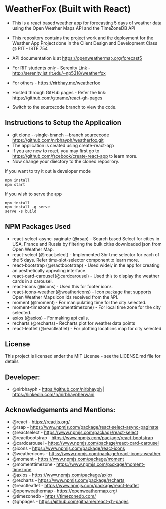 # WeatherFox (Built with React) 

- This is a react based weather app for forecasting 5 days of weather data using the Open Weather Maps API and the TimeZoneDB API

- This repository contains the project work and the deployment for the Weather App Project done in the Client Design and Development Class @ RIT - ISTE 754

- API documentation is at https://openweathermap.org/forecast5

- For RIT students only - Serenity Link - http://serenity.ist.rit.edu/~np5318/weatherfox

- For others - https://nirbhay.me/weatherfox

- Hosted through GitHub pages - Refer the link: https://github.com/gitname/react-gh-pages

- Switch to the sourcecode branch to view the code. 

## Instructions to Setup the Application

- git clone --single-branch --branch sourcecode https://github.com/nirbhayph/weatherfox.git
- The application is created using create-react-app
- If you are new to react, you may first go to https://github.com/facebook/create-react-app to learn more. 
- Now change your directory to the cloned repository. 

If you want to try it out in developer mode 
``` 
npm install 
npm start 
```

If you wish to serve the app 
``` 
npm install
npm install -g serve
serve -s build

```

## NPM Packages Used 
- react-select-async-paginate (@rsap) - Search based Select for cities in USA, France and Russia by filtering the bulk cities downloaded json from Open Weather Map.
- react-select (@reactselect) - Implemented 3hr time selector for each of the 5 days. Refer time-slot-selector component to learn more.
- react-bootstrap (@reactbootstrap) - Used widely in the app for creating an aesthetically appealing interface. 
- react-card-carousel (@cardcarousel) - Used this to display the weather cards in a carousel. 
- react-icons (@icons) - Used this for footer icons.
- react-icons-weather (@weathericons) - Icon package that supports Open Weather Maps icon ids received from the API.
- moment (@moment) - For manipulating time for the city selected.
- moment-timezone (@momenttimezone) - For local time zone for the city selected.
- axios (@axios) - For making api calls. 
- recharts (@recharts) -  Recharts plot for weather data points
- react-leaflet (@reactleaflet) - For plotting locations map for city selected

## License
This project is licensed under the MIT License - see the LICENSE.md file for details

## Developer:
- @nirbhayph - https://github.com/nirbhayph | https://linkedin.com/in/nirbhaypherwani

## Acknowledgements and Mentions:

- @react - https://reactjs.org/
- @rsap - https://www.npmjs.com/package/react-select-async-paginate
- @reactselect - https://www.npmjs.com/package/react-select
- @reactbootstrap - https://www.npmjs.com/package/react-bootstrap
- @cardcarousel - https://www.npmjs.com/package/react-card-carousel
- @icons - https://www.npmjs.com/package/react-icons
- @weathericons - https://www.npmjs.com/package/react-icons-weather
- @moment - https://www.npmjs.com/package/moment
- @momenttimezone - https://www.npmjs.com/package/moment-timezone
- @axios - https://www.npmjs.com/package/axios
- @recharts - https://www.npmjs.com/package/recharts
- @reactleaflet - https://www.npmjs.com/package/react-leaflet
- @openweathermap - https://openweathermap.org/
- @timezonedb - https://timezonedb.com/
- @ghpages - https://github.com/gitname/react-gh-pages
